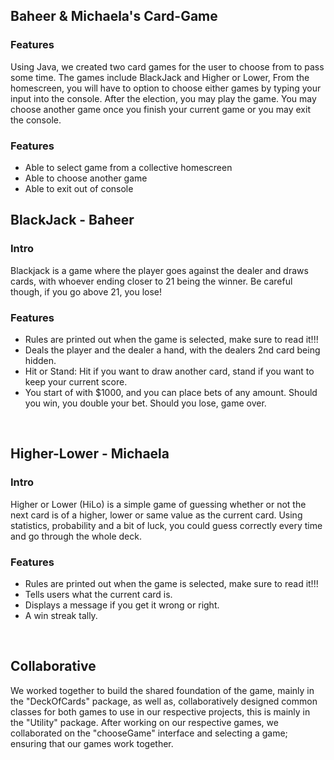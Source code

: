 <h2>Baheer & Michaela's Card-Game</h2>

<h3>Features</h3>
<p>Using Java, we created two card games for the user to choose from to pass some time. The games include BlackJack and Higher or Lower, From the homescreen, you will have to option to choose either games by typing your input into the console. After the election, you may play the game. You may choose another game once you finish your current game or you may exit the console. </p>

<h3>Features</h3>
<ul>
  <li>Able to select game from a collective homescreen</li>
  <li>Able to choose another game</li>
  <li>Able to exit out of console</li>
</ul>

<h2>BlackJack - Baheer</h2>
<h3>Intro</h3>
Blackjack is a game where the player goes against the dealer and draws cards, with whoever ending closer to 21 being the winner. Be careful though, if you go above 21, you lose!

<h3>Features</h3>
<ul>
  <li>Rules are printed out when the game is selected, make sure to read it!!!</li>
  <li>Deals the player and the dealer a hand, with the dealers 2nd card being hidden.</li>
  <li>Hit or Stand: Hit if you want to draw another card, stand if you want to keep your current score.</li>
  <li>You start of with $1000, and you can place bets of any amount. Should you win, you double your bet. Should you lose, game over.</li>
</ul>

<br>
<h2>Higher-Lower - Michaela</h2>
<h3>Intro</h3>
Higher or Lower (HiLo) is a simple game of guessing whether or not the next card is of a higher, lower or same value as the current card. Using statistics, probability and a bit of luck, you could guess correctly every time and go through the whole deck. 

<h3>Features</h3>
<ul>
  <li>Rules are printed out when the game is selected, make sure to read it!!!</li>
  <li>Tells users what the current card is.</li>
  <li>Displays a message if you get it wrong or right.</li>
  <li>A win streak tally.</li>
</ul>

<br>
<h2>Collaborative</h2>
<p>We worked together to build the shared foundation of the game, mainly in the "DeckOfCards" package, as well as, collaboratively designed common classes for both games to use in our respective projects, this is mainly in the "Utility" package. After working on our respective games, we collaborated on the "chooseGame" interface and selecting a game; ensuring that our games work together.</p>
